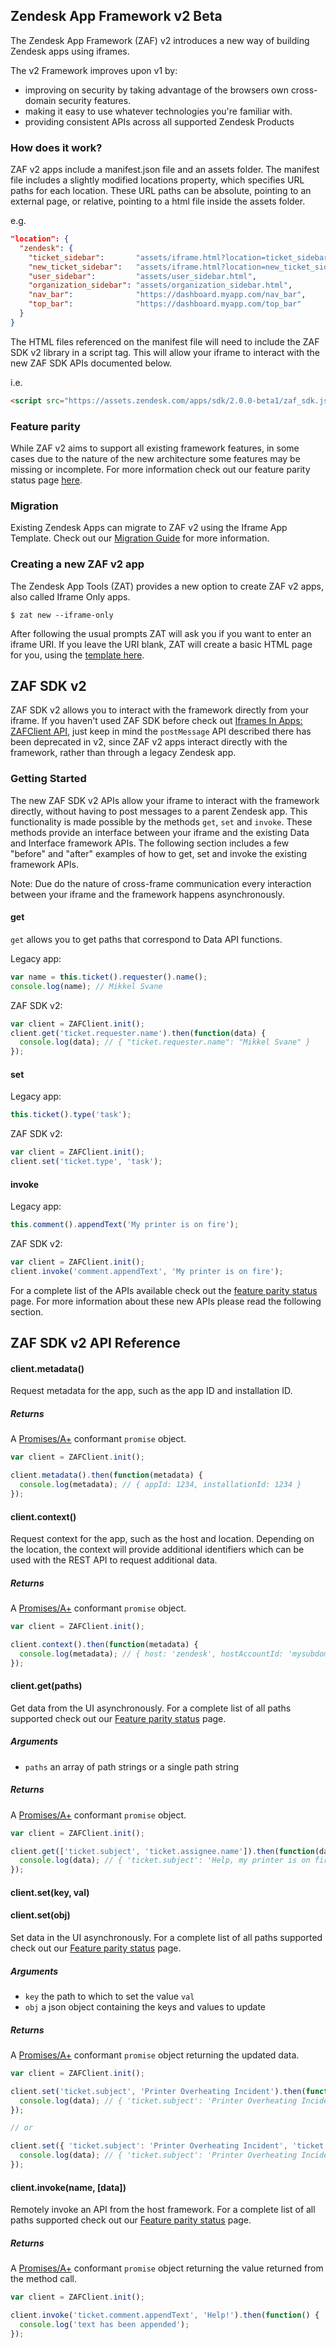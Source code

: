 ## Zendesk App Framework v2 Beta
The Zendesk App Framework (ZAF) v2 introduces a new way of building Zendesk apps using iframes.

The v2 Framework improves upon v1 by:
- improving on security by taking advantage of the browsers own cross-domain security features.
- making it easy to use whatever technologies you're familiar with.
- providing consistent APIs across all supported Zendesk Products

### How does it work?
ZAF v2 apps include a manifest.json file and an assets folder. The manifest file includes a slightly modified locations property, which specifies URL paths for each location. These URL paths can be absolute, pointing to an external page, or relative, pointing to a html file inside the assets folder.

e.g.
```json
"location": {
  "zendesk": {
    "ticket_sidebar":       "assets/iframe.html?location=ticket_sidebar",
    "new_ticket_sidebar":   "assets/iframe.html?location=new_ticket_sidebar",
    "user_sidebar":         "assets/user_sidebar.html",
    "organization_sidebar": "assets/organization_sidebar.html",
    "nav_bar":              "https://dashboard.myapp.com/nav_bar",
    "top_bar":              "https://dashboard.myapp.com/top_bar"
  }
}
```

The HTML files referenced on the manifest file will need to include the ZAF SDK v2 library in a script tag. This will allow your iframe to interact with the new ZAF SDK APIs documented below.

i.e.
```html
<script src="https://assets.zendesk.com/apps/sdk/2.0.0-beta1/zaf_sdk.js"></script>
```

### Feature parity
While ZAF v2 aims to support all existing framework features, in some cases due to the nature of the new architecture some features may be missing or incomplete. For more information check out our feature parity status page [here]().

### Migration
Existing Zendesk Apps can migrate to ZAF v2 using the Iframe App Template. Check out our [Migration Guide]() for more information.

### Creating a new ZAF v2 app
The Zendesk App Tools (ZAT) provides a new option to create ZAF v2 apps, also called Iframe Only apps.

```
$ zat new --iframe-only
```

After following the usual prompts ZAT will ask you if you want to enter an iframe URI. If you leave the URI blank, ZAT will create a basic HTML page for you, using the [template here](https://github.com/zendesk/zendesk_apps_tools/blob/master/app_template_iframe/assets/iframe.html).

## ZAF SDK v2
ZAF SDK v2 allows you to interact with the framework directly from your iframe. If you haven't used ZAF SDK before check out [Iframes In Apps: ZAFClient API](./iframes_in_apps#zafclient-api), just keep in mind the `postMessage` API described there has been deprecated in v2, since ZAF v2 apps interact directly with the framework, rather than through a legacy Zendesk app.

### Getting Started
The new ZAF SDK v2 APIs allow your iframe to interact with the framework directly, without having to post messages to a parent Zendesk app. This functionality is made possible by the methods `get`, `set` and `invoke`. These methods provide an interface between your iframe and the existing Data and Interface framework APIs. The following section includes a few "before" and "after" examples of how to get, set and invoke the existing framework APIs.

Note: Due do the nature of cross-frame communication every interaction between your iframe and the framework happens asynchronously.

#### get
`get` allows you to get paths that correspond to Data API functions.

Legacy app:
```js
var name = this.ticket().requester().name();
console.log(name); // Mikkel Svane
```

ZAF SDK v2:
```js
var client = ZAFClient.init();
client.get('ticket.requester.name').then(function(data) {
  console.log(data); // { "ticket.requester.name": "Mikkel Svane" }
});
```

#### set
Legacy app:
```js
this.ticket().type('task');
```

ZAF SDK v2:
```js
var client = ZAFClient.init();
client.set('ticket.type', 'task');
```

#### invoke
Legacy app:
```js
this.comment().appendText('My printer is on fire');
```

ZAF SDK v2:
```js
var client = ZAFClient.init();
client.invoke('comment.appendText', 'My printer is on fire');
```

For a complete list of the APIs available check out the [feature parity status]() page. For more information about these new APIs please read the following section.

## ZAF SDK v2 API Reference

#### client.metadata()

Request metadata for the app, such as the app ID and installation ID.

##### Returns

A [Promises/A+](https://promisesaplus.com) conformant `promise` object.

```javascript
var client = ZAFClient.init();

client.metadata().then(function(metadata) {
  console.log(metadata); // { appId: 1234, installationId: 1234 }
});
```

#### client.context()

Request context for the app, such as the host and location.
Depending on the location, the context will provide additional identifiers
which can be used with the REST API to request additional data.

##### Returns

A [Promises/A+](https://promisesaplus.com) conformant `promise` object.

```javascript
var client = ZAFClient.init();

client.context().then(function(metadata) {
  console.log(metadata); // { host: 'zendesk', hostAccountId: 'mysubdomain', location: 'ticket_sidebar', ticketId: 1234 }
});
```

#### client.get(paths)

Get data from the UI asynchronously. For a complete list of all paths supported check out our [Feature parity status]() page.

##### Arguments

  * `paths` an array of path strings or a single path string

##### Returns

A [Promises/A+](https://promisesaplus.com) conformant `promise` object.

```javascript
var client = ZAFClient.init();

client.get(['ticket.subject', 'ticket.assignee.name']).then(function(data) {
  console.log(data); // { 'ticket.subject': 'Help, my printer is on fire', 'ticket.assignee.name': 'Mr Smith' }
});
```

#### client.set(key, val)
#### client.set(obj)

Set data in the UI asynchronously. For a complete list of all paths supported check out our [Feature parity status]() page.

##### Arguments

  * `key` the path to which to set the value `val`
  * `obj` a json object containing the keys and values to update

##### Returns

A [Promises/A+](https://promisesaplus.com) conformant `promise` object returning the updated data.

```javascript
var client = ZAFClient.init();

client.set('ticket.subject', 'Printer Overheating Incident').then(function(data) {
  console.log(data); // { 'ticket.subject': 'Printer Overheating Incident' }
});

// or

client.set({ 'ticket.subject': 'Printer Overheating Incident', 'ticket.type': 'incident' }).then(function(data) {
  console.log(data); // { 'ticket.subject': 'Printer Overheating Incident', 'ticket.type': 'incident' }
});
```

#### client.invoke(name, [data])

Remotely invoke an API from the host framework. For a complete list of all paths supported check out our [Feature parity status]() page.

##### Returns

A [Promises/A+](https://promisesaplus.com) conformant `promise` object returning the value returned from the method call.

```javascript
var client = ZAFClient.init();

client.invoke('ticket.comment.appendText', 'Help!').then(function() {
  console.log('text has been appended');
});
```
